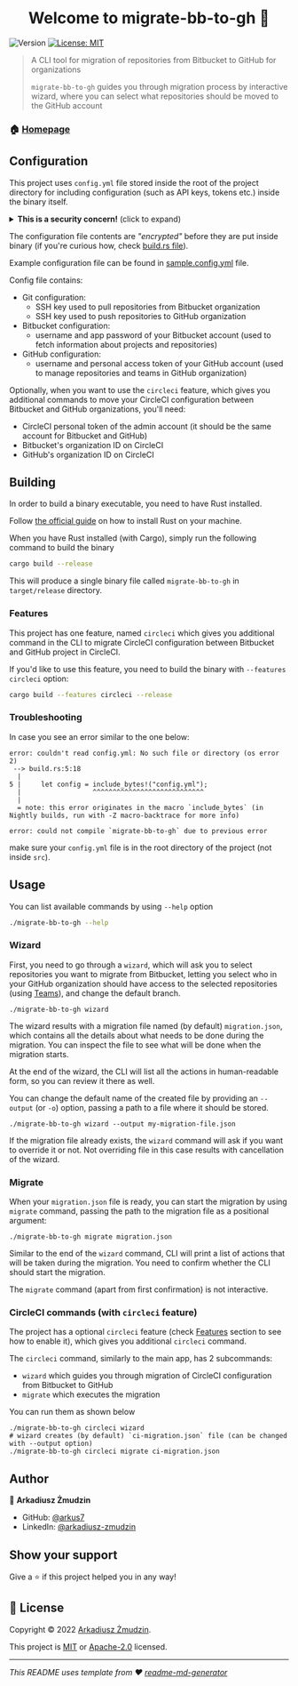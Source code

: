 <h1 align="center">Welcome to migrate-bb-to-gh 👋</h1>
<p>
  <img alt="Version" src="https://img.shields.io/badge/version-0.7.0-blue.svg?cacheSeconds=2592000" />
  <a href="#" target="_blank">
    <img alt="License: MIT" src="https://img.shields.io/badge/License-MIT%20OR%20Apache%202.0-yellow.svg" />
  </a>
</p>

> A CLI tool for migration of repositories from Bitbucket to GitHub for organizations
> 
> `migrate-bb-to-gh` guides you through migration process by interactive wizard, 
> where you can select what repositories should be moved to the GitHub account

### 🏠 [Homepage](https://github.com/arkus7/migrate-bb-to-gh)

## Configuration
This project uses `config.yml` file stored inside the root of the project directory for including configuration (such as API keys, tokens etc.) inside the binary itself.

<details>
<summary><strong>This is a security concern!</strong> (click to expand)</summary>

Usually, you wouldn't put any secrets inside the binary file, as it's rather easy to extract them from the binary.

This setup enables to build the binary file with common configuration, without a need to have the config file next to a binary.

**If you want to share the build binary, share it only with people you trust.**
</details>

The configuration file contents are _"encrypted"_ before they are put inside binary (if you're curious how, check [build.rs file](build.rs)).

Example configuration file can be found in [sample.config.yml](./sample.config.yml) file.

Config file contains:
- Git configuration:
  - SSH key used to pull repositories from Bitbucket organization
  - SSH key used to push repositories to GitHub organization
- Bitbucket configuration:
  - username and app password of your Bitbucket account (used to fetch information about projects and repositories)
- GitHub configuration:
  - username and personal access token of your GitHub account (used to manage repositories and teams in GitHub organization)

Optionally, when you want to use the `circleci` feature, which gives you additional commands 
to move your CircleCI configuration between Bitbucket and GitHub organizations, you'll need:
- CircleCI personal token of the admin account (it should be the same account for Bitbucket and GitHub)
- Bitbucket's organization ID on CircleCI
- GitHub's organization ID on CircleCI

## Building

In order to build a binary executable, you need to have Rust installed.

Follow [the official guide](https://www.rust-lang.org/tools/install) on how to install Rust on your machine.

When you have Rust installed (with Cargo), simply run the following command to build the binary

```sh
cargo build --release
```

This will produce a single binary file called `migrate-bb-to-gh` in `target/release` directory.

### Features

This project has one feature, named `circleci` which gives you additional command in the CLI 
to migrate CircleCI configuration between Bitbucket and GitHub project in CircleCI.

If you'd like to use this feature, you need to build the binary with `--features circleci` option:

```sh
cargo build --features circleci --release
```

### Troubleshooting

In case you see an error similar to the one below:
```text
error: couldn't read config.yml: No such file or directory (os error 2)
 --> build.rs:5:18
  |
5 |     let config = include_bytes!("config.yml");
  |                  ^^^^^^^^^^^^^^^^^^^^^^^^^^^^
  |
  = note: this error originates in the macro `include_bytes` (in Nightly builds, run with -Z macro-backtrace for more info)

error: could not compile `migrate-bb-to-gh` due to previous error
```
make sure your `config.yml` file is in the root directory of the project (not inside `src`).

## Usage

You can list available commands by using `--help` option

```sh
./migrate-bb-to-gh --help
```

### Wizard

First, you need to go through a `wizard`, which will ask you to select repositories you want to migrate from Bitbucket,
letting you select who in your GitHub organization should have access to the selected repositories 
(using [Teams](https://docs.github.com/en/organizations/organizing-members-into-teams/about-teams)), and change the default branch.

```shell
./migrate-bb-to-gh wizard
```

The wizard results with a migration file named (by default) `migration.json`, 
which contains all the details about what needs to be done during the migration.
You can inspect the file to see what will be done when the migration starts.

At the end of the wizard, the CLI will list all the actions in human-readable form, so you can review it there as well.

You can change the default name of the created file by providing an `--output` (or `-o`) option, passing a path to a file where it should be stored.

```shell
./migrate-bb-to-gh wizard --output my-migration-file.json
```

If the migration file already exists, the `wizard` command will ask if you want to override it or not.
Not overriding file in this case results with cancellation of the wizard.

### Migrate

When your `migration.json` file is ready, you can start the migration by using `migrate` command, 
passing the path to the migration file as a positional argument:

```shell
./migrate-bb-to-gh migrate migration.json
```

Similar to the end of the `wizard` command, CLI will print a list of actions that will be taken during the migration.
You need to confirm whether the CLI should start the migration.

The `migrate` command (apart from first confirmation) is not interactive.

### CircleCI commands (with `circleci` feature)

The project has a optional `circleci` feature (check [Features](#features) section to see how to enable it),
which gives you additional `circleci` command.

The `circleci` command, similarly to the main app, has 2 subcommands:
- `wizard` which guides you through migration of CircleCI configuration from Bitbucket to GitHub
- `migrate` which executes the migration

You can run them as shown below
```shell
./migrate-bb-to-gh circleci wizard
# wizard creates (by default) `ci-migration.json` file (can be changed with --output option)
./migrate-bb-to-gh circleci migrate ci-migration.json
```

## Author

👤 **Arkadiusz Żmudzin**

* GitHub: [@arkus7](https://github.com/arkus7)
* LinkedIn: [@arkadiusz-zmudzin](https://linkedin.com/in/arkadiusz-zmudzin)

## Show your support

Give a ⭐️ if this project helped you in any way!

## 📝 License

Copyright © 2022 [Arkadiusz Żmudzin](https://github.com/arkus7).

This project is [MIT](LICENSE-MIT) or [Apache-2.0](LICENSE-APACHE) licensed.

***
_This README uses template from ❤️ [readme-md-generator](https://github.com/kefranabg/readme-md-generator)_
